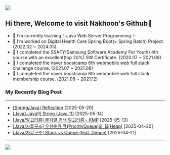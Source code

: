 <img src="https://capsule-render.vercel.app/api?type=waving&color=BDBDC8&height=150&section=header" />

## Hi there, Welcome to visit Nakhoon's Github👋

- 🌱 I’m currently learning ✨Java Web Server Programming.✨
- 🔭 I’m worked on Digital Health Care Spring Boot(+ Spring Batch) Project. (2022.02 ~ 2024.05)
- 📖 I completed the SSAFY(Samsung Software Academy For Youth) 4th course with an excellent(top 20%) SW Certificate. (2020.07 ~ 2021.06)
- 🎯 I completed the naver boostcamp 6th webmobile web full stack challenge course. (2021.07 ~ 2021.08)
- 🚀 I completed the naver boostcamp 6th webmobile web full stack membership course. (2021.08 ~ 2021.12)
<!--
**longnh214/longnh214** is a ✨ _special_ ✨ repository because its `README.md` (this file) appears on your GitHub profile.

Here are some ideas to get you started:

- 🔭 I’m currently working on ...
- 🌱 I’m currently learning ...
- 👯 I’m looking to collaborate on ...
- 🤔 I’m looking for help with ...
- 💬 Ask me about ...
- 📫 How to reach me: ...
- 😄 Pronouns: ...
- ⚡ Fun fact: ...
-->

### My Recently Blog Post

---
- [[Spring/Java] Reflection](https://longnh214.github.io/posts/Java_Reflection/) [2025-05-20]
- [[Java] Java의 String (Java 11)](https://longnh214.github.io/posts/Java_String/) [2025-05-14]
- [[Java/알고리즘] 문자열 검색 알고리즘 - KMP](https://longnh214.github.io/posts/%EB%AC%B8%EC%9E%90%EC%97%B4_%EA%B2%80%EC%83%89_%EC%95%8C%EA%B3%A0%EB%A6%AC%EC%A6%98(KMP)/) [2025-05-13]
- [[Java/자료구조] 우선순위 큐(PriorityQueue)와 힙(Heap)](https://longnh214.github.io/posts/PriorityQueue_Heap/) [2025-04-30]
- [[Java/자료구조] Stack vs Queue (feat. Deque)](https://longnh214.github.io/posts/Java_Stack_Queue/) [2025-04-21]
---

<!-- [![NakNak's github stats](https://github-readme-stats.vercel.app/api?username=longnh214&show_icons=true&theme=dracula)](https://github.com/longnh214/github-readme-stats) -->

<!-- [![solved.ac](http://mazassumnida.wtf/api/v2/generate_badge?boj=cnh0214)](https://solved.ac/cnh0214) -->

<!-- [![Top Langs](https://github-readme-stats.vercel.app/api/top-langs/?username=longnh214)](https://github.com/anuraghazra/github-readme-stats) -->

<img src="https://capsule-render.vercel.app/api?type=waving&color=BDBDC8&height=150&section=footer" />
